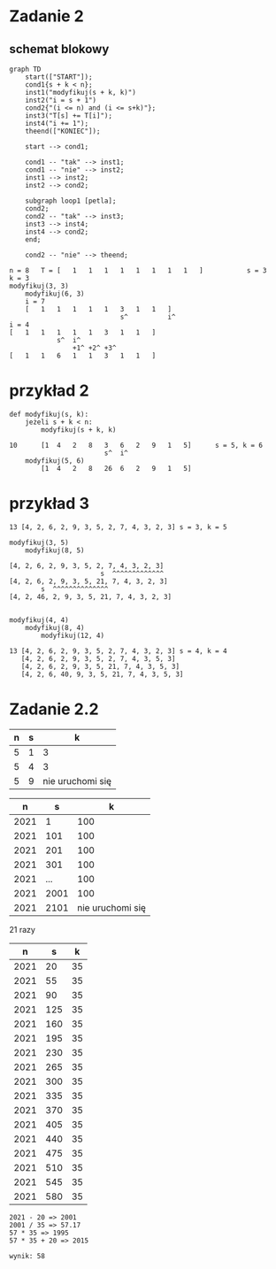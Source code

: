 # Zadanie 2

## schemat blokowy
```mermaid
graph TD
    start(["START"]);
    cond1{s + k < n};
    inst1("modyfikuj(s + k, k)")
    inst2("i = s + 1")
    cond2{"(i <= n) and (i <= s+k)"};
    inst3("T[s] += T[i]");
    inst4("i += 1");
    theend(["KONIEC"]);

    start --> cond1;

    cond1 -- "tak" --> inst1;
    cond1 -- "nie" --> inst2;
    inst1 --> inst2;
    inst2 --> cond2;
    
    subgraph loop1 [petla];
    cond2;
    cond2 -- "tak" --> inst3;
    inst3 --> inst4;
    inst4 --> cond2;
    end;

    cond2 -- "nie" --> theend;
```


```
n = 8   T = [   1   1   1   1   1   1   1   1   ]           s = 3       k = 3
modyfikuj(3, 3)
    modyfikuj(6, 3)
    i = 7
    [   1   1   1   1   1   3   1   1   ] 
                            s^          i^
i = 4
[   1   1   1   1   1   3   1   1   ] 
            s^  i^
                +1^ +2^ +3^
[   1   1   6   1   1   3   1   1   ]     
```

# przykład 2
```
def modyfikuj(s, k):
    jeżeli s + k < n:
        modyfikuj(s + k, k)
```

```
10      [1  4   2   8   3   6   2   9   1   5]      s = 5, k = 6
                        s^  i^
    modyfikuj(5, 6)
        [1  4   2   8   26  6   2   9   1   5]
```

# przykład 3
```
13 [4, 2, 6, 2, 9, 3, 5, 2, 7, 4, 3, 2, 3] s = 3, k = 5

modyfikuj(3, 5)
    modyfikuj(8, 5)

[4, 2, 6, 2, 9, 3, 5, 2, 7, 4, 3, 2, 3]
                       s  ^^^^^^^^^^^^^
[4, 2, 6, 2, 9, 3, 5, 21, 7, 4, 3, 2, 3]
        s  ^^^^^^^^^^^^^^     
[4, 2, 46, 2, 9, 3, 5, 21, 7, 4, 3, 2, 3]
       

```


```
modyfikuj(4, 4)
    modyfikuj(8, 4)
        modyfikuj(12, 4)

13 [4, 2, 6, 2, 9, 3, 5, 2, 7, 4, 3, 2, 3] s = 4, k = 4
   [4, 2, 6, 2, 9, 3, 5, 2, 7, 4, 3, 5, 3]
   [4, 2, 6, 2, 9, 3, 5, 21, 7, 4, 3, 5, 3]
   [4, 2, 6, 40, 9, 3, 5, 21, 7, 4, 3, 5, 3]
```

# Zadanie 2.2

| n    | s    | k    |
|------|------|------|
| 5    | 1    | 3    |
| 5    | 4    | 3    |
| 5    | 9    | nie uruchomi się |

| n    | s    | k    |
|------|------|------|
| 2021 | 1    | 100  |
| 2021 | 101  | 100  |
| 2021 | 201  | 100  |
| 2021 | 301  | 100  |
| 2021 | ...  | 100  |
| 2021 | 2001 | 100  |
| 2021 | 2101 | nie uruchomi się |

21 razy

| n    | s    | k    |
|------|------|------|
| 2021 | 20   | 35   |
| 2021 | 55   | 35   |
| 2021 | 90   | 35   |
| 2021 | 125  | 35   |
| 2021 | 160  | 35   |
| 2021 | 195  | 35   |
| 2021 | 230  | 35   |
| 2021 | 265  | 35   |
| 2021 | 300  | 35   |
| 2021 | 335  | 35   |
| 2021 | 370  | 35   |
| 2021 | 405  | 35   |
| 2021 | 440  | 35   |
| 2021 | 475  | 35   |
| 2021 | 510  | 35   |
| 2021 | 545  | 35   |
| 2021 | 580  | 35   |

```
2021 - 20 => 2001
2001 / 35 => 57.17
57 * 35 => 1995
57 * 35 + 20 => 2015

wynik: 58
```
